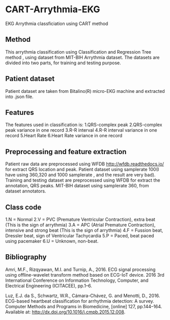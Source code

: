 # CART-Arrythmia-EKG
EKG Arrythmia classficiation using CART method
## Method
This arrythmia classification using Classification and Regression Tree method , using dataset from MIT-BIH Arrythmia dataset. The datasets are divided into two parts, for training and testing purpose.
## Patient dataset
Patient dataset are taken from Bitalino(R) micro-EKG machine and extracted into .json file.
## Features
The features used in classification is:
  1.QRS-complex peak
  2.QRS-complex peak variance in one record
  3.R-R interval
  4.R-R interval variance in one record
  5.Heart Rate
  6.Heart Rate variance in one record
## Preprocessing and feature extraction
Patient raw data are preprocessed using WFDB http://wfdb.readthedocs.io/ for extract QRS location and peak. Patient dataset using samplerate 100(I have using 360,320 and 1000 samplerate , and the result are very bad).
Training and testing dataset are preprocessed using WFDB for extract the annotation, QRS peaks. MIT-BIH dataset using samplerate 360, from dataset annotators.
## Class code
  1.N = Normal
  2.V = PVC (Premature Ventricular Contraction), extra beat (This is the sign of arrythmia)
  3.A = APC (Atrial Premature Contraction), intensive and strong beat (This is the sign of arrythmia)
  4.F = Fussion beat, Dressler beat, sign of Ventricular Tachycardia
  5.P = Paced, beat paced using pacemaker
  6.U = Unknown, non-beat.
  
## Bibliography
Amri, M.F., Rizqyawan, M.I. and Turnip, A., 2016. ECG signal processing using offline-wavelet transform method based on ECG-IoT device. 2016 3rd International Conference on Information Technology, Computer, and Electrical Engineering (ICITACEE), pp.1–6.

Luz, E.J. da S., Schwartz, W.R., Cámara-Chávez, G. and Menotti, D., 2016. ECG-based heartbeat classification for arrhythmia detection: A survey. Computer Methods and Programs in Biomedicine, [online] 127, pp.144–164. Available at: <http://dx.doi.org/10.1016/j.cmpb.2015.12.008>.

